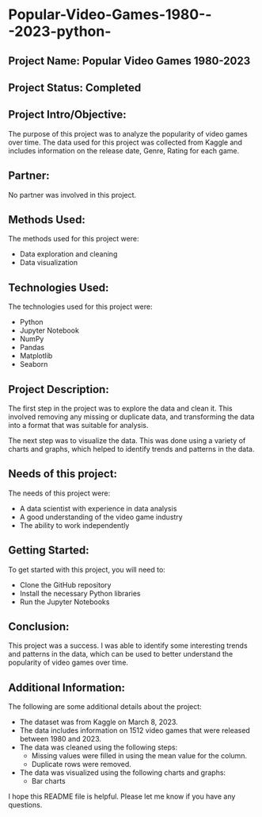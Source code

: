 # Popular-Video-Games-1980---2023-python-

## Project Name: Popular Video Games 1980-2023

## Project Status: Completed

## Project Intro/Objective:

The purpose of this project was to analyze the popularity of video games over time. The data used for this project was collected from Kaggle and includes information on the release date, Genre, Rating for each game.

## Partner:

No partner was involved in this project.

## Methods Used:

The methods used for this project were:

* Data exploration and cleaning
* Data visualization

## Technologies Used:

The technologies used for this project were:

* Python
* Jupyter Notebook
* NumPy
* Pandas
* Matplotlib
* Seaborn

## Project Description:

The first step in the project was to explore the data and clean it. This involved removing any missing or duplicate data, and transforming the data into a format that was suitable for analysis.

The next step was to visualize the data. This was done using a variety of charts and graphs, which helped to identify trends and patterns in the data.


## Needs of this project:

The needs of this project were:

* A data scientist with experience in data analysis
* A good understanding of the video game industry
* The ability to work independently

## Getting Started:

To get started with this project, you will need to:

* Clone the GitHub repository
* Install the necessary Python libraries
* Run the Jupyter Notebooks

## Conclusion:

This project was a success. I was able to identify some interesting trends and patterns in the data, which can be used to better understand the popularity of video games over time.


## Additional Information:

The following are some additional details about the project:

* The dataset was from Kaggle on March 8, 2023.
* The data includes information on 1512 video games that were released between 1980 and 2023.
* The data was cleaned using the following steps:
    * Missing values were filled in using the mean value for the column.
    * Duplicate rows were removed.
* The data was visualized using the following charts and graphs:
    * Bar charts

I hope this README file is helpful. Please let me know if you have any questions.
